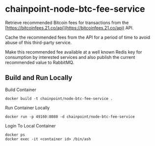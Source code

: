 # chainpoint-node-btc-fee-service

Retrieve recommended Bitcoin fees for transactions from the
[https://bitcoinfees.21.co/api](https://bitcoinfees.21.co/api) API.

Cache the recommended fees from the API for a period of time to
avoid abuse of this third-party service.

Make this recommended fee available at a well known Redis key
for consumption by interested services and also publish the
current recommended value to RabbitMQ.

## Build and Run Locally

Build Container

```
docker build -t chainpoint/node-btc-fee-service .
```

Run Container Locally

```
docker run -p 49160:8080 -d chainpoint/node-btc-fee-service
```

Login To Local Container

```
docker ps
docker exec -it <container id> /bin/ash
```


